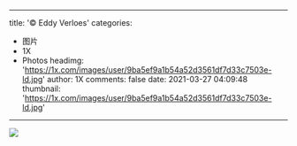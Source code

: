 
---
title: '© Eddy Verloes'
categories: 
 - 图片
 - 1X
 - Photos
headimg: 'https://1x.com/images/user/9ba5ef9a1b54a52d3561df7d33c7503e-ld.jpg'
author: 1X
comments: false
date: 2021-03-27 04:09:48
thumbnail: 'https://1x.com/images/user/9ba5ef9a1b54a52d3561df7d33c7503e-ld.jpg'
---

<div>   
<img src="https://1x.com/images/user/9ba5ef9a1b54a52d3561df7d33c7503e-ld.jpg" referrerpolicy="no-referrer">  
</div>
            